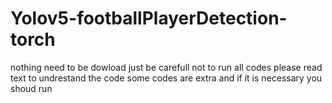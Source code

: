 # Yolov5-footballPlayerDetection-torch
nothing need to be dowload
just be carefull not to run all codes please read text to undrestand the code 
some codes are extra and if it is necessary you shoud run
